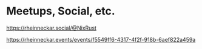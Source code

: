 # Meetups, Social, etc.

https://rheinneckar.social/@NixRust

https://rheinneckar.events/events/f5549ff6-4317-4f2f-918b-6aef822a459a